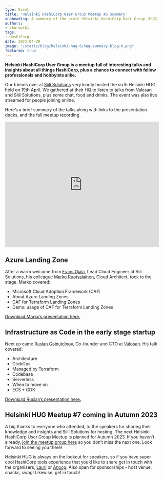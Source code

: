 ```yaml
---
type: Event
title: 'Helsinki HashiCorp User Group Meetup #6 summary'
subheading: A summary of the sixth Helsinki HashiCorp User Group (HUG) including presentations on Infrastructure as Code in early stage startups and Azure Landing Zone.
authors:
- ckurowski
tags:
- HashiCorp
date: 2023-04-28
image: "/static/blog/helsinki-hug-6/hug-summary-blog-6.png"
featured: true
---
```

**Helsinki HashiCorp User Group is a meetup full of interesting talks and insights about all things HashiCorp, plus a chance to connect with fellow professionals and hobbyists alike.**

Our friends over at [Siili Solutions](https://www.siili.com/fi/) very kindly hosted the sixth Helsinki HUG, held on 19th April. We gathered at their HQ to listen to talks from Valosan and Siili Solutions, plus some chat, food and drinks. The event was also live streamed for people joining online.

Here’s a brief summary of the talks along with links to the presentation decks, and the full meetup recording.

<iframe width="100%" height="410" src="https://www.youtube.com/embed/NhIyeSYTI1w" title="YouTube video player" frameborder="0" allow="accelerometer; autoplay; clipboard-write; encrypted-media; gyroscope; picture-in-picture; web-share" allowfullscreen></iframe>

## Azure Landing Zone

After a warm welcome from [Frans Ojala](https://www.linkedin.com/in/frans-ojala-1093b0109/), Lead Cloud Engineer at Siili Solutions, his colleague [Marko Ruotsalainen](https://www.linkedin.com/in/marko-ruotsalainen-31958361/), Cloud Architect, took to the stage. Marko covered:

- Microsoft Cloud Adoption Framework (CAF)
- About Azure Landing Zones
- CAF for Terraform Landing Zones
- Demo: usage of CAF for Terraform Landing Zones

[Download Marko’s presentation here.](https://drive.google.com/file/d/1GT3fjQF3_giFofemuz4gdPZzTU9423Dw/view?usp=share_link)

## Infrastructure as Code in the early stage startup

Next up came [Ruslan Gainutdinov](https://www.linkedin.com/in/ruslanfg/), Co-founder and CTO at [Valosan](https://valosan.com/). His talk covered:

- Architecture
- ClickOps
- Managed by Terraform
- Codebase
- Serverless
- When to move on
- ECS + CDK

[Download Ruslan’s presentation here.](https://drive.google.com/file/d/1IPes5RBGruYN2ZqWVelUK2f-C7pQkYUZ/view?usp=share_link)

## **Helsinki HUG Meetup #7 coming in Autumn 2023**

A big thanks to everyone who attended, to the speakers for sharing their knowledge and insights and Siili Solutions for hosting. The next Helsinki HashiCorp User Group Meetup is planned for Autumn 2023. If you haven’t already, [join the meetup group here](https://www.meetup.com/helsinki-hashicorp-user-group/) so you don’t miss the next one. Look forward to seeing you there!

Helsinki HUG is always on the lookout for speakers, so if you have super cool HashiCorp tools experience that you’d like to share get in touch with the organisers, [Lauri](https://www.linkedin.com/in/lauri-suomalainen/) or [Anoop](https://www.linkedin.com/in/anoopvijayan/). Also open for sponsorships - host venue, snacks, swag! Likewise, get in touch!
